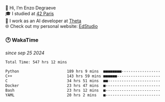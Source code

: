 👋 Hi, I’m Enzo Degraeve <br>
🎓 I studied at [42 Paris](https://42.fr/)<br>
💼 I work as an AI developer at [Theta](https://theta.mc/)<br>
🌐 Check out my personal website: [EdStudio](https://edstudio.fr/)

### 🕐 WakaTime
*since sep 25 2024*

<!--START_SECTION:waka-->

```txt
Total Time: 547 hrs 12 mins

Python                     189 hrs 9 mins  ■■■■■■■■-----------------   33.30 %
C++                        143 hrs 59 mins ■■■■■■-------------------   25.35 %
C                          34 hrs 51 mins  ■■-----------------------   06.14 %
Docker                     23 hrs 47 mins  ■------------------------   04.19 %
Bash                       23 hrs 12 mins  ■------------------------   04.09 %
YAML                       20 hrs 2 mins   ■------------------------   03.53 %
```

<!--END_SECTION:waka-->

